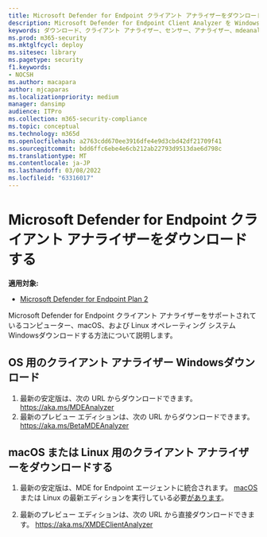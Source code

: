 ```yaml
---
title: Microsoft Defender for Endpoint クライアント アナライザーをダウンロードする
description: Microsoft Defender for Endpoint Client Analyzer を Windows macOS、または Linux でダウンロードする方法について説明します。
keywords: ダウンロード、クライアント アナライザー、センサー、アナライザー、mdeanalyzer のトラブルシューティング
ms.prod: m365-security
ms.mktglfcycl: deploy
ms.sitesec: library
ms.pagetype: security
f1.keywords:
- NOCSH
ms.author: macapara
author: mjcaparas
ms.localizationpriority: medium
manager: dansimp
audience: ITPro
ms.collection: m365-security-compliance
ms.topic: conceptual
ms.technology: m365d
ms.openlocfilehash: a2763cdd670ee3916dfe4e9d3cbd42df21709f41
ms.sourcegitcommit: bdd6ffc6ebe4e6cb212ab22793d9513dae6d798c
ms.translationtype: MT
ms.contentlocale: ja-JP
ms.lasthandoff: 03/08/2022
ms.locfileid: "63316017"
---
```

# <a name="download-the-microsoft-defender-for-endpoint-client-analyzer"></a>Microsoft Defender for Endpoint クライアント アナライザーをダウンロードする

**適用対象:**
- [Microsoft Defender for Endpoint Plan 2](https://go.microsoft.com/fwlink/p/?linkid=2154037)

Microsoft Defender for Endpoint クライアント アナライザーをサポートされているコンピューター、macOS、および Linux オペレーティング システムWindowsダウンロードする方法について説明します。

## <a name="download-client-analyzer-for-windows-os"></a>OS 用のクライアント アナライザー Windowsダウンロード

1. 最新の安定版は、次の URL からダウンロードできます。 <https://aka.ms/MDEAnalyzer>
2. 最新のプレビュー エディションは、次の URL からダウンロードできます。 <https://aka.ms/BetaMDEAnalyzer>

## <a name="download-client-analyzer-for-macos-or-linux"></a>macOS または Linux 用のクライアント アナライザーをダウンロードする

1. 最新の安定版は、MDE for Endpoint エージェントに統合されます。 [macOS](mac-whatsnew.md) または Linux の最新エディションを実行している必要[があります](linux-whatsnew.md)。

2. 最新のプレビュー エディションは、次の URL から直接ダウンロードできます。 <https://aka.ms/XMDEClientAnalyzer>
